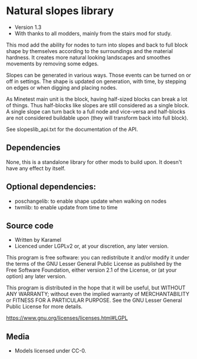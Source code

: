 Natural slopes library
======================

* Version 1.3
* With thanks to all modders, mainly from the stairs mod for study.

This mod add the ability for nodes to turn into slopes and back to full block
shape by themselves according to the surroundings and the material hardness. It creates
more natural looking landscapes and smoothes movements by removing some edges.

Slopes can be generated in various ways. Those events can be turned on or off in
settings. The shape is updated on generation, with time, by stepping on edges or
when digging and placing nodes.

As Minetest main unit is the block, having half-sized blocks can break a lot of things.
Thus half-blocks like slopes are still considered as a single block. A single slope
can turn back to a full node and vice-versa and half-blocks are not considered
buildable upon (they will transform back into full block).

See slopeslib_api.txt for the documentation of the API.

## Dependencies

None, this is a standalone library for other mods to build upon. It doesn't
have any effect by itself.

## Optional dependencies:

* poschangelib: to enable shape update when walking on nodes
* twmlib: to enable update from time to time

## Source code

* Written by Karamel
* Licenced under LGPLv2 or, at your discretion, any later version.

This program is free software: you can redistribute it and/or modify
it under the terms of the GNU Lesser General Public License as published by
the Free Software Foundation, either version 2.1 of the License, or
(at your option) any later version.

This program is distributed in the hope that it will be useful,
but WITHOUT ANY WARRANTY; without even the implied warranty of
MERCHANTABILITY or FITNESS FOR A PARTICULAR PURPOSE.  See the
GNU Lesser General Public License for more details.

https://www.gnu.org/licenses/licenses.html#LGPL

## Media

* Models licensed under CC-0.
